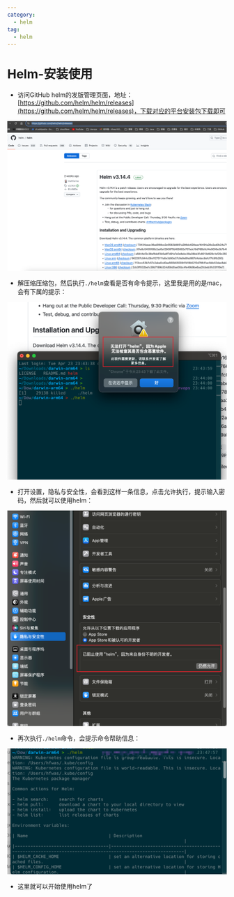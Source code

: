 ```yaml
---
category:
  - helm
tag:
  - helm
---
```


# Helm-安装使用

- 访问GitHub helm的发版管理页面，地址：[https://github.com/helm/helm/releases](https://github.com/helm/helm/releases)，下载对应的平台安装包下载即可

![image-20240427234314229](images/image-20240427234314229.png)

- 解压缩压缩包，然后执行`./helm`查看是否有命令提示，这里我是用的是mac，会有下属的提示：

![image-20240427234536266](images/image-20240427234536266.png)

- 打开设置，隐私与安全性，会看到这样一条信息，点击允许执行，提示输入密码，然后就可以使用helm：

![image-20240427234647531](images/image-20240427234647531.png)

- 再次执行`./helm`命令，会提示命令帮助信息：

![image-20240427234841362](images/image-20240427234841362.png)

- 这里就可以开始使用helm了